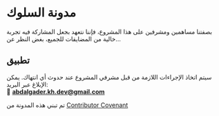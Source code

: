 # مدونة السلوك

بصفتنا مساهمين ومشرفين على هذا المشروع، فإننا نتعهد بجعل المشاركة فيه تجربة خالية من المضايقات للجميع، بغض النظر عن...

## تطبيق

سيتم اتخاذ الإجراءات اللازمة من قبل مشرفي المشروع عند حدوث أي انتهاك. يمكن الإبلاغ عبر البريد:  
📧 **abdalgader.kh.dev@gmail.com**

تم تبني هذه المدونة من [Contributor Covenant](https://www.contributor-covenant.org/)
